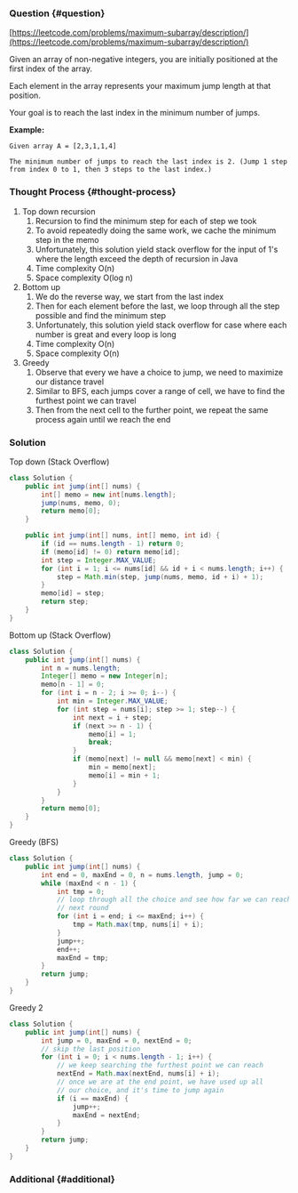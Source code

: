 ### Question {#question}

[https://leetcode.com/problems/maximum-subarray/description/](https://leetcode.com/problems/maximum-subarray/description/)

Given an array of non-negative integers, you are initially positioned at the first index of the array.

Each element in the array represents your maximum jump length at that position.

Your goal is to reach the last index in the minimum number of jumps.

**Example:**

```
Given array A = [2,3,1,1,4]

The minimum number of jumps to reach the last index is 2. (Jump 1 step from index 0 to 1, then 3 steps to the last index.)
```

### Thought Process {#thought-process}

1. Top down recursion
   1. Recursion to find the minimum step for each of step we took
   2. To avoid repeatedly doing the same work, we cache the minimum step in the memo
   3. Unfortunately, this solution yield stack overflow for the input of 1's where the length exceed the depth of recursion in Java
   4. Time complexity O\(n\)
   5. Space complexity O\(log n\)
2. Bottom up
   1. We do the reverse way, we start from the last index
   2. Then for each element before the last, we loop through all the step possible and find the minimum step
   3. Unfortunately, this solution yield stack overflow for case where each number is great and every loop is long
   4. Time complexity O\(n\)
   5. Space complexity O\(n\)
3. Greedy
   1. Observe that every we have a choice to jump, we need to maximize our distance travel
   2. Similar to BFS, each jumps cover a range of cell, we have to find the furthest point we can travel
   3. Then from the next cell to the further point, we repeat the same process again until we reach the end

### Solution

Top down \(Stack Overflow\)

```java
class Solution {
    public int jump(int[] nums) {
        int[] memo = new int[nums.length];
        jump(nums, memo, 0);
        return memo[0];
    }

    public int jump(int[] nums, int[] memo, int id) {
        if (id == nums.length - 1) return 0;
        if (memo[id] != 0) return memo[id];
        int step = Integer.MAX_VALUE;
        for (int i = 1; i <= nums[id] && id + i < nums.length; i++) {
            step = Math.min(step, jump(nums, memo, id + i) + 1);
        }
        memo[id] = step;
        return step;
    }
}
```

Bottom up \(Stack Overflow\)

```java
class Solution {
    public int jump(int[] nums) {
        int n = nums.length;
        Integer[] memo = new Integer[n];
        memo[n - 1] = 0;
        for (int i = n - 2; i >= 0; i--) {
            int min = Integer.MAX_VALUE;
            for (int step = nums[i]; step >= 1; step--) {
                int next = i + step;
                if (next >= n - 1) {
                    memo[i] = 1;
                    break;
                }
                if (memo[next] != null && memo[next] < min) {
                    min = memo[next];
                    memo[i] = min + 1;
                }
            }
        }
        return memo[0];
    }
}
```

Greedy \(BFS\)

```java
class Solution {
    public int jump(int[] nums) {
        int end = 0, maxEnd = 0, n = nums.length, jump = 0;
        while (maxEnd < n - 1) {
            int tmp = 0;
            // loop through all the choice and see how far we can reach 
            // next round
            for (int i = end; i <= maxEnd; i++) {
                tmp = Math.max(tmp, nums[i] + i);
            }
            jump++;
            end++;
            maxEnd = tmp;
        }
        return jump;
    }
}
```

Greedy 2

```java
class Solution {
    public int jump(int[] nums) {
        int jump = 0, maxEnd = 0, nextEnd = 0;
        // skip the last position
        for (int i = 0; i < nums.length - 1; i++) {
            // we keep searching the furthest point we can reach
            nextEnd = Math.max(nextEnd, nums[i] + i);
            // once we are at the end point, we have used up all
            // our choice, and it's time to jump again
            if (i == maxEnd) {
                jump++;
                maxEnd = nextEnd;
            }
        }
        return jump;
    }
}
```

### Additional {#additional}



